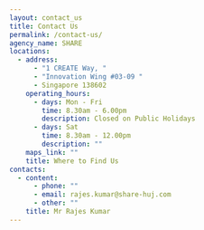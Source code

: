 ```yaml
---
layout: contact_us
title: Contact Us
permalink: /contact-us/
agency_name: SHARE
locations:
  - address:
      - "1 CREATE Way, "
      - "Innovation Wing #03-09 "
      - Singapore 138602
    operating_hours:
      - days: Mon - Fri
        time: 8.30am - 6.00pm
        description: Closed on Public Holidays
      - days: Sat
        time: 8.30am - 12.00pm
        description: ""
    maps_link: ""
    title: Where to Find Us
contacts:
  - content:
      - phone: ""
      - email: rajes.kumar@share-huj.com
      - other: ""
    title: Mr Rajes Kumar
---
```

